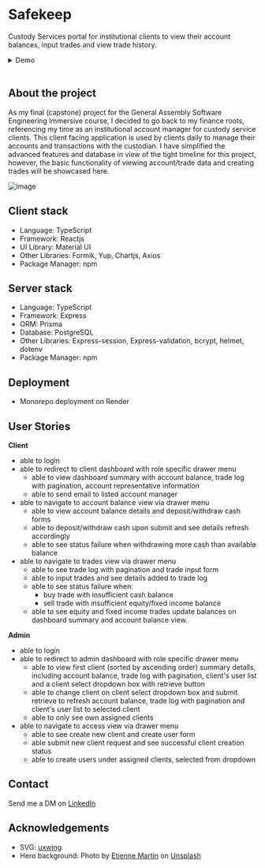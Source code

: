 # Safekeep

Custody Services portal for institutional clients to view their account balances, input trades and view trade history.

<!-- DEMO -->
<details>
  <summary>Demo</summary>
  <ul>
    <li><a href="https://safekeep.onrender.com/">View Demo</a></li>
    <li>
      Demo Login
      <ul>
        <li>Email: demo@email.com</li>
        <li>Password: demo</li>
      </ul>
    </li>
    <li>Note:  This site is hosted on Render and is automatically spun down after a period of inactivity. Please allow up to 30 seconds for the service to spin back up!</li>
  </ul>
</details>
<br />

## About the project

As my final (capstone) project for the General Assembly Software Engineering Immersive course, I decided to go back to my finance roots, referencing my time as an institutional account manager for custody service clients. This client facing application is used by clients daily to manage their accounts and transactions with the custodian. I have simplified the advanced features and database in view of the tight timeline for this project, however, the basic functionality of viewing account/trade data and creating trades will be showcased here.

![image](https://user-images.githubusercontent.com/115612053/214499295-24ea3498-89ad-46c0-9aa4-6910118ca980.png)

## Client stack

- Language: TypeScript
- Framework: Reactjs
- UI Library: Material UI
- Other Libraries: Formik, Yup, Chartjs, Axios
- Package Manager: npm

## Server stack

- Language: TypeScript
- Framework: Express
- ORM: Prisma
- Database: PostgreSQL
- Other Libraries: Express-session, Express-validation, bcrypt, helmet, dotenv
- Package Manager: npm

## Deployment

- Monorepo deployment on Render

## User Stories

**Client**

- able to login
- able to redirect to client dashboard with role specific drawer menu
  - able to view dashboard summary with account balance, trade log with pagination, account representative information
  - able to send email to listed account manager
- able to navigate to account balance view via drawer menu
  - able to view account balance details and deposit/withdraw cash forms
  - able to deposit/withdraw cash upon submit and see details refresh accordingly
  - able to see status failure when withdrawing more cash than available balance
- able to navigate to trades view via drawer menu
  - able to see trade log with pagination and trade input form
  - able to input trades and see details added to trade log
  - able to see status failure when:
    - buy trade with insufficient cash balance
    - sell trade with insufficient equity/fixed income balance
  - able to see equity and fixed income trades update balances on dashboard summary and account balance view.

**Admin**

- able to login
- able to redirect to admin dashboard with role specific drawer menu
  - able to view first client (sorted by ascending order) summary details, including account balance, trade log with pagination, client's user list and a client select dropdown box with retrieve button
  - able to change client on client select dropdown box and submit retrieve to refresh account balance, trade log with pagination and client's user list to selected client
  - able to only see own assigned clients
- able to navigate to access view via drawer menu
  - able to see create new client and create user form
  - able submit new client request and see successful client creation status
  - able to create users under assigned clients, selected from dropdown

## Contact

Send me a DM on [LinkedIn](https://www.linkedin.com/in/nicholasgtan/)

## Acknowledgements

- SVG: [uxwing](https://uxwing.com/)
- Hero background: Photo by [Etienne Martin](https://unsplash.com/photos/2_K82gx9Uk8) on [Unsplash](https://unsplash.com/)

